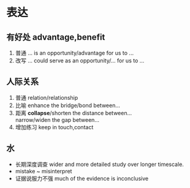 # 表达

## 有好处 advantage,benefit

1. 普通 ... is an opportunity/advantage for us to ...
2. 改写 ... could serve as an opportunity/... for us to ...

## 人际关系

1. 普通 relation/relationship
2. 比喻 enhance the bridge/bond between...
3. 距离
   **collapse**/shorten the distance between...  
   narrow/widen the gap between...  
4. 增加练习 keep in touch,contact  

## 水

- 长期深度调查 wider and more detailed study over longer timescale.
- mistake ~ misinterpret
- 证据说服力不强 much of the evidence is inconclusive